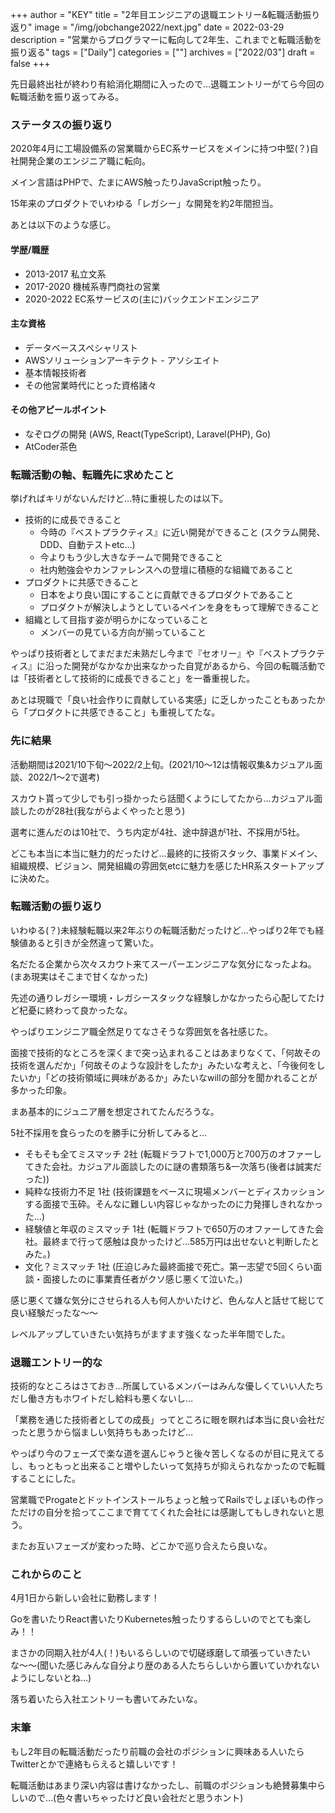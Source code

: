 +++
author = "KEY"
title = "2年目エンジニアの退職エントリー&転職活動振り返り"
image = "/img/jobchange2022/next.jpg"
date = 2022-03-29
description = "営業からプログラマーに転向して2年生、これまでと転職活動を振り返る"
tags = ["Daily"]
categories = [""]
archives = ["2022/03"]
draft = false
+++

先日最終出社が終わり有給消化期間に入ったので…退職エントリーがてら今回の転職活動を振り返ってみる。

### ステータスの振り返り

2020年4月に工場設備系の営業職からEC系サービスをメインに持つ中堅(？)自社開発企業のエンジニア職に転向。

メイン言語はPHPで、たまにAWS触ったりJavaScript触ったり。

15年来のプロダクトでいわゆる「レガシー」な開発を約2年間担当。

あとは以下のような感じ。

#### 学歴/職歴
- 2013-2017 私立文系
- 2017-2020 機械系専門商社の営業
- 2020-2022 EC系サービスの(主に)バックエンドエンジニア

#### 主な資格
- データベーススペシャリスト
- AWSソリューションアーキテクト - アソシエイト
- 基本情報技術者
- その他営業時代にとった資格諸々

#### その他アピールポイント
- なぞログの開発 (AWS, React(TypeScript), Laravel(PHP), Go)
- AtCoder茶色

### 転職活動の軸、転職先に求めたこと

挙げればキリがないんだけど…特に重視したのは以下。

- 技術的に成長できること
    - 今時の『ベストプラクティス』に近い開発ができること (スクラム開発、DDD、自動テストetc...)
    - 今よりもう少し大きなチームで開発できること
    - 社内勉強会やカンファレンスへの登壇に積極的な組織であること
- プロダクトに共感できること
    - 日本をより良い国にすることに貢献できるプロダクトであること
    - プロダクトが解決しようとしているペインを身をもって理解できること
- 組織として目指す姿が明らかになっていること
    - メンバーの見ている方向が揃っていること

やっぱり技術者としてまだまだ未熟だし今まで『セオリー』や『ベストプラクティス』に沿った開発がなかなか出来なかった自覚があるから、今回の転職活動では「技術者として技術的に成長できること」を一番重視した。

あとは現職で「良い社会作りに貢献している実感」に乏しかったこともあったから「プロダクトに共感できること」も重視してたな。

### 先に結果

活動期間は2021/10下旬〜2022/2上旬。(2021/10〜12は情報収集&カジュアル面談、2022/1〜2で選考)

スカウト貰って少しでも引っ掛かったら話聞くようにしてたから…カジュアル面談したのが28社(我ながらよくやったと思う)

選考に進んだのは10社で、うち内定が4社、途中辞退が1社、不採用が5社。

どこも本当に本当に魅力的だったけど…最終的に技術スタック、事業ドメイン、組織規模、ビジョン、開発組織の雰囲気etcに魅力を感じたHR系スタートアップに決めた。

### 転職活動の振り返り

いわゆる(？)未経験転職以来2年ぶりの転職活動だったけど…やっぱり2年でも経験値あると引きが全然違って驚いた。

名だたる企業から次々スカウト来てスーパーエンジニアな気分になったよね。(まあ現実はそこまで甘くなかった)

先述の通りレガシー環境・レガシースタックな経験しかなかったら心配してたけど杞憂に終わって良かったな。

やっぱりエンジニア職全然足りてなさそうな雰囲気を各社感じた。

面接で技術的なところを深くまで突っ込まれることはあまりなくて、「何故その技術を選んだか」「何故そのような設計をしたか」みたいな考えと、「今後何をしたいか」「どの技術領域に興味があるか」みたいなwillの部分を聞かれることが多かった印象。

まあ基本的にジュニア層を想定されてたんだろうな。

5社不採用を食らったのを勝手に分析してみると…
- そもそも全てミスマッチ 2社 (転職ドラフトで1,000万と700万のオファーしてきた会社。カジュアル面談したのに謎の書類落ち&一次落ち(後者は誠実だった))
- 純粋な技術力不足 1社 (技術課題をベースに現場メンバーとディスカッションする面接で玉砕。そんなに難しい内容じゃなかったのに力発揮しきれなかった…)
- 経験値と年収のミスマッチ 1社 (転職ドラフトで650万のオファーしてきた会社。最終まで行って感触は良かったけど…585万円は出せないと判断したとみた。)
- 文化？ミスマッチ 1社 (圧迫じみた最終面接で死亡。第一志望で5回くらい面談・面接したのに事業責任者がクソ感じ悪くて泣いた。)

感じ悪くて嫌な気分にさせられる人も何人かいたけど、色んな人と話せて総じて良い経験だったな〜〜

レベルアップしていきたい気持ちがますます強くなった半年間でした。

### 退職エントリー的な

技術的なところはさておき…所属しているメンバーはみんな優しくていい人たちだし働き方もホワイトだし給料も悪くないし…

「業務を通じた技術者としての成長」ってところに眼を瞑れば本当に良い会社だったと思うから悩ましい気持ちもあったけど…

やっぱり今のフェーズで楽な道を選んじゃうと後々苦しくなるのが目に見えてるし、もっともっと出来ること増やしたいって気持ちが抑えられなかったので転職することにした。

営業職でProgateとドットインストールちょっと触ってRailsでしょぼいもの作っただけの自分を拾ってここまで育ててくれた会社には感謝してもしきれないと思う。

またお互いフェーズが変わった時、どこかで巡り合えたら良いな。

### これからのこと

4月1日から新しい会社に勤務します！

Goを書いたりReact書いたりKubernetes触ったりするらしいのでとても楽しみ！！

まさかの同期入社が4人(！)もいるらしいので切磋琢磨して頑張っていきたいな〜〜(聞いた感じみんな自分より歴のある人たちらしいから置いていかれないようにしないとね…)

落ち着いたら入社エントリーも書いてみたいな。

### 末筆

もし2年目の転職活動だったり前職の会社のポジションに興味ある人いたらTwitterとかで連絡もらえると嬉しいです！

転職活動はあまり深い内容は書けなかったし、前職のポジションも絶賛募集中らしいので…(色々書いちゃったけど良い会社だと思うホント)

<script async src="//iframely.net/embed.js" charset="utf-8"></script>
<script async src="https://platform.twitter.com/widgets.js" charset="utf-8"></script>
